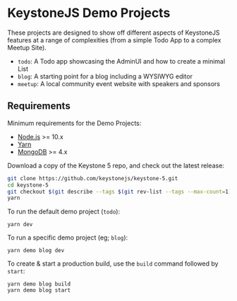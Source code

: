 # KeystoneJS Demo Projects

These projects are designed to show off different aspects of KeystoneJS features
at a range of complexities (from a simple Todo App to a complex Meetup Site).

- `todo`: A Todo app showcasing the AdminUI and how to create a minimal List
- `blog`: A starting point for a blog including a WYSIWYG editor
- `meetup`: A local community event website with speakers and sponsors

## Requirements

Minimum requirements for the Demo Projects:

- [Node.js](https://nodejs.org/) >= 10.x
- [Yarn](https://yarnpkg.com/)
- [MongoDB](https://www.mongodb.com/) >= 4.x

Download a copy of the Keystone 5 repo, and check out the latest release:

```bash
git clone https://github.com/keystonejs/keystone-5.git
cd keystone-5
git checkout $(git describe --tags $(git rev-list --tags --max-count=1))
yarn
```

To run the default demo project (`todo`):

```
yarn dev
```

To run a specific demo project (eg; `blog`):

```
yarn demo blog dev
```

To create & start a production build, use the `build` command followed by `start`:

```
yarn demo blog build
yarn demo blog start
```
